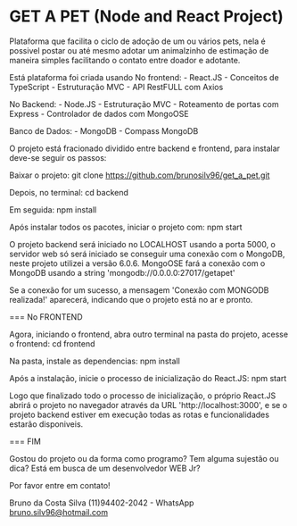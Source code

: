 # GET A PET (Node and React Project)

Plataforma que facilita o ciclo de adoção de um ou vários pets, nela é possivel postar ou até mesmo adotar um animalzinho de estimação de maneira simples facilitando o contato entre doador e adotante.

Está plataforma foi criada usando
No frontend: 
    - React.JS 
    - Conceitos de TypeScript 
    - Estruturação MVC 
    - API RestFULL com Axios

No Backend: 
    - Node.JS 
    - Estruturação MVC 
    - Roteamento de portas com Express 
    - Controlador de dados com MongoOSE

Banco de Dados: 
    - MongoDB 
    - Compass MongoDB

O projeto está fracionado dividido entre backend e frontend, para instalar deve-se seguir os passos:

Baixar o projeto:
    git clone https://github.com/brunosilv96/get_a_pet.git

Depois, no terminal:
    cd backend

Em seguida:
    npm install

Após instalar todos os pacotes, iniciar o projeto com:
    npm start

O projeto backend será iniciado no LOCALHOST usando a porta 5000, o servidor web só será iniciado se conseguir uma conexão com o MongoDB, neste projeto utilizei a versão 6.0.6.
MongoOSE fará a conexão com o MongoDB usando a string 'mongodb://0.0.0.0:27017/getapet'

Se a conexão for um sucesso, a mensagem 'Conexão com MONGODB realizada!' aparecerá, indicando que o projeto está no ar e pronto.

=== No FRONTEND

Agora, iniciando o frontend, abra outro terminal na pasta do projeto, acesse o frontend:
    cd frontend

Na pasta, instale as dependencias:
    npm install

Após a instalação, inicie o processo de inicialização do React.JS:
    npm start

Logo que finalizado todo o processo de inicialização, o próprio React.JS abrirá o projeto no navegador através da URL 'http://localhost:3000', e se o projeto backend estiver em execução todas as rotas e funcionalidades estarão disponiveis.

=== FIM

Gostou do projeto ou da forma como programo? Tem alguma sujestão ou dica? Está em busca de um desenvolvedor WEB Jr?

Por favor entre em contato!

Bruno da Costa Silva
(11)94402-2042 - WhatsApp
bruno.silv96@hotmail.com
